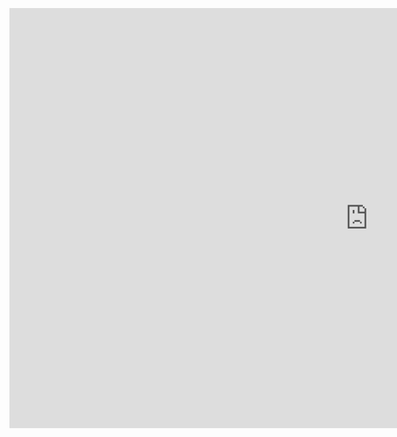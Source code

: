 <figure class="video_container">
<iframe src="https://docs.google.com/presentation/d/e/2PACX-1vRbv2DcxbU-luHdyUCh2U0afc92UOOn01_iCDxaur_JcAKkBrajx1uLZHu81BxejKdKaf1veeR0v7PM/embed?start=false&loop=false&delayms=3000" frameborder="0" width="1280" height="749" allowfullscreen="true" mozallowfullscreen="true" webkitallowfullscreen="true"></iframe>
</figure>


